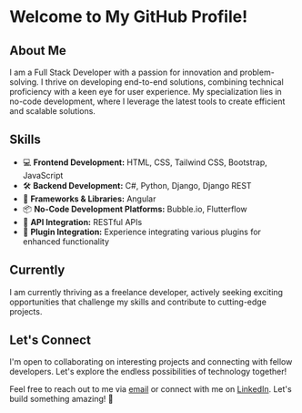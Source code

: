 # Welcome to My GitHub Profile!

## About Me

I am a Full Stack Developer with a passion for innovation and problem-solving. I thrive on developing end-to-end solutions, combining technical proficiency with a keen eye for user experience. My specialization lies in no-code development, where I leverage the latest tools to create efficient and scalable solutions.

## Skills

- 💻 **Frontend Development:** HTML, CSS, Tailwind CSS, Bootstrap, JavaScript
- 🛠️ **Backend Development:** C#, Python, Django, Django REST
- 🚀 **Frameworks & Libraries:** Angular
- 📦 **No-Code Development Platforms:** Bubble.io, Flutterflow
- 🔌 **API Integration:** RESTful APIs
- 🔧 **Plugin Integration:** Experience integrating various plugins for enhanced functionality

## Currently

I am currently thriving as a freelance developer, actively seeking exciting opportunities that challenge my skills and contribute to cutting-edge projects.

## Let's Connect

I'm open to collaborating on interesting projects and connecting with fellow developers. Let's explore the endless possibilities of technology together!

Feel free to reach out to me via [email](mailto:nasibfarooq@gmail.com) or connect with me on [LinkedIn](https://www.linkedin.com/in/iamnasib/). Let's build something amazing! 🚀
